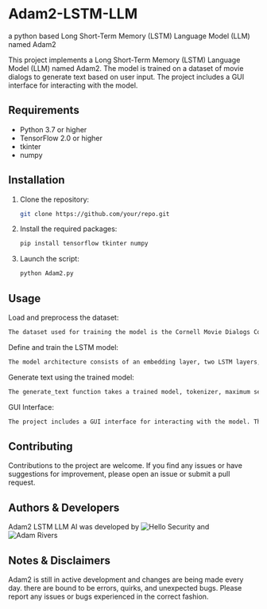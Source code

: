 # Adam2-LSTM-LLM
a python based Long Short-Term Memory (LSTM) Language Model (LLM) named Adam2

This project implements a Long Short-Term Memory (LSTM) Language Model (LLM) named Adam2. The model is trained on a dataset of movie dialogs to generate text based on user input. The project includes a GUI interface for interacting with the model.

## Requirements

- Python 3.7 or higher
- TensorFlow 2.0 or higher
- tkinter
- numpy

## Installation

1. Clone the repository:

   ```bash
   git clone https://github.com/your/repo.git

2. Install the required packages:
   ```bash
   pip install tensorflow tkinter numpy

3. Launch the script:
   ```bash
   python Adam2.py

## Usage
Load and preprocess the dataset:
```bash
The dataset used for training the model is the Cornell Movie Dialogs Corpus. The dataset will be automatically downloaded and extracted.
```
Define and train the LSTM model:
```bash
The model architecture consists of an embedding layer, two LSTM layers, and a dense layer. The model is trained using the Adam optimizer and sparse categorical cross-entropy loss.
```
Generate text using the trained model:
```bash
The generate_text function takes a trained model, tokenizer, maximum sequence length, seed text, and number of words to generate as input. It generates text by predicting the next word based on the seed text.
```
GUI Interface:
```bash
The project includes a GUI interface for interacting with the model. The interface allows users to enter text and receive responses generated by the model.
```
## Contributing
Contributions to the project are welcome. If you find any issues or have suggestions for improvement, please open an issue or submit a pull request.

## Authors & Developers
Adam2 LSTM LLM AI was developed by ![Hello Security](https://www.hellosecurityllc.github.io) and ![Adam Rivers](https://www.abtzpro.github.io)

## Notes & Disclaimers
Adam2 is still in active development and changes are being made every day. there are bound to be errors, quirks, and unexpected bugs. Please report any issues or bugs experienced in the correct fashion.
